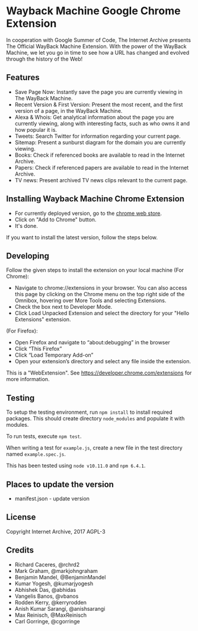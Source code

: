 # Wayback Machine Google Chrome Extension

In cooperation with Google Summer of Code, The Internet Archive presents
The Official WayBack Machine Extension. With the power of the WayBack Machine,
we let you go in time to see how a URL has changed and evolved through the
history of the Web!

## Features

- Save Page Now: Instantly save the page you are currently viewing   in The
  WayBack Machine.
- Recent Version & First Version: Present the most recent, and the first
  version of a page, in the WayBack Machine.
- Alexa & Whois: Get analytical information about the page you are currently
  viewing, along with interesting facts, such as who owns it and how popular
  it is.
- Tweets: Search Twitter for information regarding your current page.
- Sitemap: Present a sunburst diagram for the domain you are currently viewing.
- Books: Check if referenced books are available to read in the Internet
  Archive.
- Papers: Check if referenced papers are available to read in the Internet
  Archive.
- TV news: Present archived TV news clips relevant to the current page.

## Installing Wayback Machine Chrome Extension

- For currently deployed version, go to the [chrome web store](https://chrome.google.com/webstore/detail/wayback-machine/fpnmgdkabkmnadcjpehmlllkndpkmiak).
- Click on "Add to Chrome" button.
- It's done.

If you want to install the latest version, follow the steps below.

## Developing

Follow the given steps to install the extension on your local machine 
(For Chrome):
 
  - Navigate to chrome://extensions in your browser. You can also access this page by clicking on the Chrome menu on the top right side of the Omnibox, hovering over More Tools and selecting Extensions.
  - Check the box next to Developer Mode.
  - Click Load Unpacked Extension and select the directory for your "Hello Extensions" extension.

(For Firefox):
  - Open Firefox and navigate to “about:debugging” in the browser
  - Click “This Firefox”
  - Click “Load Temporary Add-on”
  - Open your extension’s directory and select any file inside the extension.

This is a "WebExtension". See https://developer.chrome.com/extensions for more information.

## Testing

To setup the testing environment, run `npm install` to install required packages.
This should create directory `node_modules` and populate it with modules.

To run tests, execute `npm test`.

When writing a test for `example.js`, create a new file in the test directory
named `example.spec.js`.

This has been tested using `node v10.11.0` and `npm 6.4.1`.

## Places to update the version

- manifest.json - update version

## License

Copyright Internet Archive, 2017
AGPL-3

## Credits

- Richard Caceres, @rchrd2
- Mark Graham, @markjohngraham
- Benjamin Mandel, @BenjaminMandel
- Kumar Yogesh, @kumarjyogesh
- Abhishek Das, @abhidas
- Vangelis Banos, @vbanos
- Rodden Kerry, @kerryrodden
- Anish Kumar Sarangi, @anishsarangi
- Max Reinisch, @MaxReinisch
- Carl Gorringe, @cgorringe
